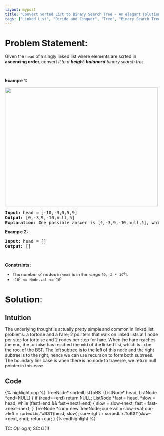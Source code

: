 ```yaml
---
layout: mypost
title: "Convert Sorted List to Binary Search Tree - An elegant solution"
tags: ["Linked List", "Divide and Conquer", "Tree", "Binary Search Tree", "Binary Tree", "C++", "Medium"]
---
```

# Problem Statement:
<p>Given the <code>head</code> of a singly linked list where elements are sorted in <strong>ascending order</strong>, convert <em>it to a </em><span data-keyword="height-balanced"><strong><em>height-balanced</em></strong></span> <em>binary search tree</em>.</p>

<p>&nbsp;</p>
<p><strong class="example">Example 1:</strong></p>
<img alt="" src="https://assets.leetcode.com/uploads/2020/08/17/linked.jpg" style="width: 500px; height: 388px;" />
<pre>
<strong>Input:</strong> head = [-10,-3,0,5,9]
<strong>Output:</strong> [0,-3,9,-10,null,5]
<strong>Explanation:</strong> One possible answer is [0,-3,9,-10,null,5], which represents the shown height balanced BST.
</pre>

<p><strong class="example">Example 2:</strong></p>

<pre>
<strong>Input:</strong> head = []
<strong>Output:</strong> []
</pre>

<p>&nbsp;</p>
<p><strong>Constraints:</strong></p>

<ul>
	<li>The number of nodes in <code>head</code> is in the range <code>[0, 2 * 10<sup>4</sup>]</code>.</li>
	<li><code>-10<sup>5</sup> &lt;= Node.val &lt;= 10<sup>5</sup></code></li>
</ul>

# Solution:
## Intuition
The underlying thought is actually pretty simple and common in linked list problems: a tortoise and a hare; 2 pointers that walk on linked lists at 1 node per step for tortoise and 2 nodes per step for hare. When the hare reaches the end, the tortoise has reached the mid of the linked list, which is to be the root of the BST. The left subtree is to the left of this node and the right subtree is to the right, hence we can use recursion to form both subtrees. The boundary line case is when there is no node to traverse, we return null pointer in this case.

## Code
 {% highlight cpp %} 
TreeNode* sortedListToBST(ListNode* head, ListNode *end=NULL) 
{
    if (head==end) return NULL;
    ListNode *fast = head, *slow = head;
    while (fast!=end && fast->next!=end)
    {
        slow = slow->next;
        fast = fast->next->next;
    }
    TreeNode *cur = new TreeNode;
    cur->val = slow->val;
    cur->left = sortedListToBST(head, slow);
    cur->right = sortedListToBST(slow->next, end);
    return cur;
}
 {% endhighlight %}

TC: $O(n \log n)$
SC: $O(1)$